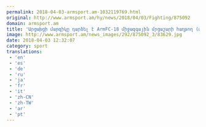 ```yaml
---
permalink: 2018-04-03-armsport.am-1032119769.html
original: http://www.armsport.am/hy/news/2018/04/03/Fighting/875092
domain: armsport.am
title: 'Արցախցի մարզիկը դարձել է ArmFC-18 միջազգային մրցաշարի հաղթող (տեսանյութ) - Սպորտային լուրեր'
image: http://www.armsport.am/news_images/292/875092_3/83629.jpg
date: 2018-04-03 12:32:07
category: sport
translations: 
 - 'en'
 - 'es'
 - 'de'
 - 'ru'
 - 'ja'
 - 'fr'
 - 'it'
 - 'zh-CN'
 - 'zh-TW'
 - 'ar'
 - 'pt'
---
```


